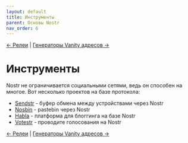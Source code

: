 ```yaml
---
layout: default
title: Инструменты
parent: Основы Nostr
nav_order: 6
---
```


[← Релеи](https://nostr.21ideas.org/docs/basics/explorers.html) | [Генераторы Vanity адресов →](https://nostr.21ideas.org/docs/basics/vanity_address.html)

# Инструменты
Nostr не ограничивается социальными сетями, ведь он способен на многое. Вот несколько проектов на базе протокола:

* [Sendstr](https://sendstr.com/) - буфер обмена между устройствами через Nostr
* [Nosbin](https://nosbin.com/) - pastebin через Nostr
* [Habla](https://habla.news/) - платформа для блоггинга на базе Nostr
* [Votestr](https://votestr.com/) - проводите голосования на Nostr

[← Релеи](https://nostr.21ideas.org/docs/basics/explorers.html) | [Генераторы Vanity адресов →](https://nostr.21ideas.org/docs/basics/vanity_address.html)
